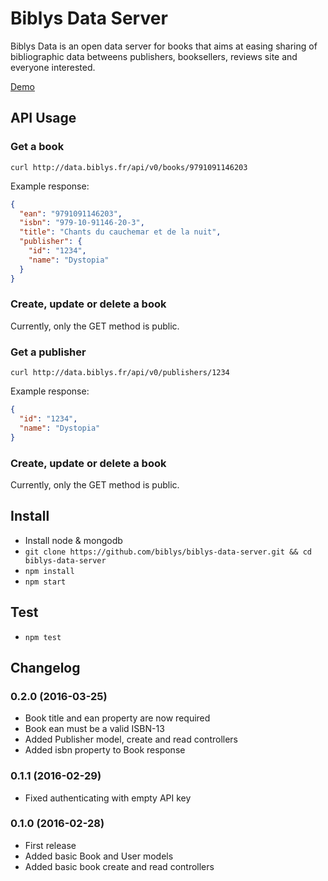 # Biblys Data Server

Biblys Data is an open data server for books that aims at easing sharing of
bibliographic data betweens publishers, booksellers, reviews site and everyone
interested.

[Demo](http://data.biblys.fr/)


## API Usage

### Get a book

`curl http://data.biblys.fr/api/v0/books/9791091146203`

Example response:

```json
{
  "ean": "9791091146203",
  "isbn": "979-10-91146-20-3",
  "title": "Chants du cauchemar et de la nuit",
  "publisher": {
    "id": "1234",
    "name": "Dystopia"
  }
}
```

### Create, update or delete a book

Currently, only the GET method is public.


### Get a publisher

`curl http://data.biblys.fr/api/v0/publishers/1234`

Example response:

```json
{
  "id": "1234",
  "name": "Dystopia"
}
```

### Create, update or delete a book

Currently, only the GET method is public.


## Install

* Install node & mongodb
* `git clone https://github.com/biblys/biblys-data-server.git && cd biblys-data-server`
* `npm install`
* `npm start`


## Test

* `npm test`


## Changelog

### 0.2.0 (2016-03-25)
* Book title and ean property are now required
* Book ean must be a valid ISBN-13
* Added Publisher model, create and read controllers
* Added isbn property to Book response

### 0.1.1 (2016-02-29)
* Fixed authenticating with empty API key

### 0.1.0 (2016-02-28)
* First release
* Added basic Book and User models
* Added basic book create and read controllers
